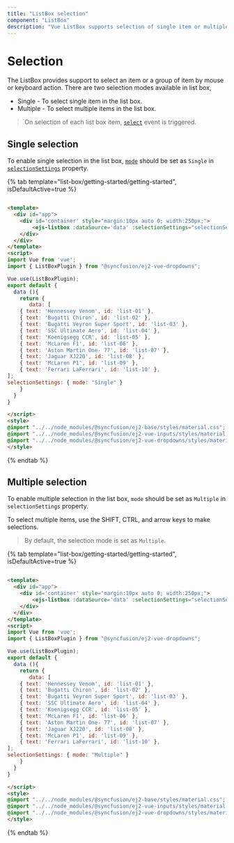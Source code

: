```yaml
---
title: "ListBox selection"
component: "ListBox"
description: "Vue ListBox supports selection of single item or multiple item, and checkbox selection which supports selection of more than one items."
---
```


# Selection

The ListBox provides support to select an item or a group of item by mouse or keyboard action. There are two selection modes available in list box,

* Single -  To select single item in the list box.
* Multiple -  To select multiple items in the list box.

> On selection of each list box item, [`select`](../api/list-box/#select) event is triggered.

## Single selection

To enable single selection in the list box, [`mode`](../api/list-box/selectionSettingsModel/#mode) should be set as `Single` in [`selectionSettings`](../api/list-box/#selectionsettings) property.

{% tab template="list-box/getting-started/getting-started", isDefaultActive=true %}

```html

<template>
  <div id="app">
    <div id='container' style="margin:10px auto 0; width:250px;">
        <ejs-listbox :dataSource='data' :selectionSettings="selectionSettings" ></ejs-listbox>
    </div>
  </div>
</template>
<script>
import Vue from 'vue';
import { ListBoxPlugin } from "@syncfusion/ej2-vue-dropdowns";

Vue.use(ListBoxPlugin);
export default {
  data (){
    return {
       data: [
    { text: 'Hennessey Venom', id: 'list-01' },
    { text: 'Bugatti Chiron', id: 'list-02' },
    { text: 'Bugatti Veyron Super Sport', id: 'list-03' },
    { text: 'SSC Ultimate Aero', id: 'list-04' },
    { text: 'Koenigsegg CCR', id: 'list-05' },
    { text: 'McLaren F1', id: 'list-06' },
    { text: 'Aston Martin One- 77', id: 'list-07' },
    { text: 'Jaguar XJ220', id: 'list-08' },
    { text: 'McLaren P1', id: 'list-09' },
    { text: 'Ferrari LaFerrari', id: 'list-10' },
];
selectionSettings: { mode: "Single" }
    }
  }
}

</script>
<style>
@import "../../node_modules/@syncfusion/ej2-base/styles/material.css";
@import "../../node_modules/@syncfusion/ej2-vue-inputs/styles/material.css";
@import "../../node_modules/@syncfusion/ej2-vue-dropdowns/styles/material.css";
</style>

```

{% endtab %}

## Multiple selection

To enable multiple selection in the list box, `mode` should be set as `Multiple` in `selectionSettings` property.

To select multiple items, use the SHIFT, CTRL, and arrow keys to make selections.

> By default, the selection mode is set as `Multiple`.

{% tab template="list-box/getting-started/getting-started", isDefaultActive=true %}

```html

<template>
  <div id="app">
    <div id='container' style="margin:10px auto 0; width:250px;">
        <ejs-listbox :dataSource='data' :selectionSettings="selectionSettings" ></ejs-listbox>
    </div>
  </div>
</template>
<script>
import Vue from 'vue';
import { ListBoxPlugin } from "@syncfusion/ej2-vue-dropdowns";

Vue.use(ListBoxPlugin);
export default {
  data (){
    return {
       data: [
    { text: 'Hennessey Venom', id: 'list-01' },
    { text: 'Bugatti Chiron', id: 'list-02' },
    { text: 'Bugatti Veyron Super Sport', id: 'list-03' },
    { text: 'SSC Ultimate Aero', id: 'list-04' },
    { text: 'Koenigsegg CCR', id: 'list-05' },
    { text: 'McLaren F1', id: 'list-06' },
    { text: 'Aston Martin One- 77', id: 'list-07' },
    { text: 'Jaguar XJ220', id: 'list-08' },
    { text: 'McLaren P1', id: 'list-09' },
    { text: 'Ferrari LaFerrari', id: 'list-10' },
];
selectionSettings: { mode: "Multiple" }
    }
  }
}

</script>
<style>
@import "../../node_modules/@syncfusion/ej2-base/styles/material.css";
@import "../../node_modules/@syncfusion/ej2-vue-inputs/styles/material.css";
@import "../../node_modules/@syncfusion/ej2-vue-dropdowns/styles/material.css";
</style>

```

{% endtab %}